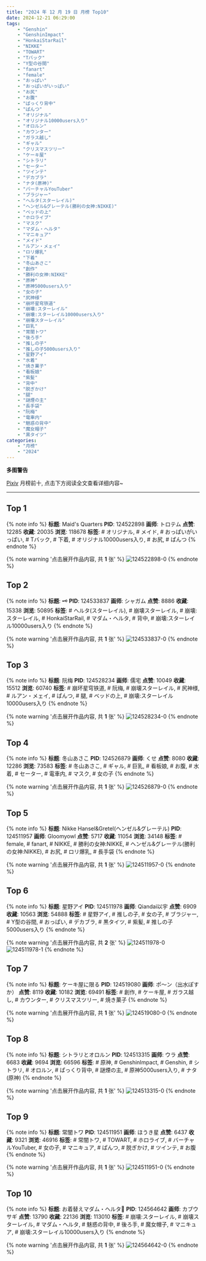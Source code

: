```yaml
---
title: "2024 年 12 月 19 日 月榜 Top10"
date: 2024-12-21 06:29:00
tags:
    - "Genshin"
    - "GenshinImpact"
    - "HonkaiStarRail"
    - "NIKKE"
    - "TOWART"
    - "Tバック"
    - "Y型の谷間"
    - "fanart"
    - "female"
    - "おっぱい"
    - "おっぱいがいっぱい"
    - "お尻"
    - "お腹"
    - "ぱっくり背中"
    - "ぱんつ"
    - "オリジナル"
    - "オリジナル10000users入り"
    - "オロルン"
    - "カウンター"
    - "ガラス越し"
    - "ギャル"
    - "クリスマスツリー"
    - "ケーキ屋"
    - "シトラリ"
    - "セーター"
    - "ツインテ"
    - "デカブラ"
    - "ナタ(原神)"
    - "バーチャルYouTuber"
    - "ブラジャー"
    - "ヘルタ(スターレイル)"
    - "ヘンゼル&グレーテル(勝利の女神:NIKKE)"
    - "ベッドの上"
    - "ホロライブ"
    - "マスク"
    - "マダム・ヘルタ"
    - "マニキュア"
    - "メイド"
    - "ルアン・メェイ"
    - "ロリ爆乳"
    - "下着"
    - "冬山あさこ"
    - "創作"
    - "勝利の女神:NIKKE"
    - "原神"
    - "原神5000users入り"
    - "女の子"
    - "尻神様"
    - "崩坏星穹铁道"
    - "崩壊:スターレイル"
    - "崩壊:スターレイル10000users入り"
    - "崩壊スターレイル"
    - "巨乳"
    - "常闇トワ"
    - "後ろ手"
    - "推しの子"
    - "推しの子5000users入り"
    - "星野アイ"
    - "水着"
    - "焼き菓子"
    - "看板娘"
    - "紫髪"
    - "背中"
    - "脱ぎかけ"
    - "腿"
    - "謎煙の主"
    - "長手袋"
    - "阮梅"
    - "電車内"
    - "魅惑の背中"
    - "魔女帽子"
    - "黒タイツ"
categories:
    - "月榜"
    - "2024"
---
```


<i class="fa fa-triangle-exclamation"></i>**多图警告**<i class="fa fa-triangle-exclamation"></i>

[Pixiv](https://www.pixiv.net/) 月榜前十, 点击下方阅读全文查看详细内容~

<!-- more -->

---

## Top 1

{% note info %}
**标题**: Maid's Quarters
**PID**: 124522898 **画师**: トロテム
**点赞**: 12285 **收藏**: 20035 **浏览**: 118678
**标签**: # オリジナル, # メイド, # おっぱいがいっぱい, # Tバック, # 下着, # オリジナル10000users入り, # お尻, # ぱんつ
{% endnote %}

{% note warning '点击展开作品内容, 共 **1** 张' %}
![124522898-0](https://i.pixiv.re/img-original/img/2024/11/22/12/25/56/124522898_p0.jpg)
{% endnote %}

## Top 2

{% note info %}
**标题**: 🗝️
**PID**: 124533837 **画师**: シャガム
**点赞**: 8886 **收藏**: 15338 **浏览**: 50895
**标签**: # ヘルタ(スターレイル), # 崩壊スターレイル, # 崩壊:スターレイル, # HonkaiStarRail, # マダム・ヘルタ, # 背中, # 崩壊:スターレイル10000users入り
{% endnote %}

{% note warning '点击展开作品内容, 共 **1** 张' %}
![124533837-0](https://i.pixiv.re/img-original/img/2024/11/22/21/06/16/124533837_p0.png)
{% endnote %}

## Top 3

{% note info %}
**标题**: 阮梅
**PID**: 124528234 **画师**: 儒宅
**点赞**: 10049 **收藏**: 15512 **浏览**: 60740
**标签**: # 崩坏星穹铁道, # 阮梅, # 崩壊スターレイル, # 尻神様, # ルアン・メェイ, # ぱんつ, # 腿, # ベッドの上, # 崩壊:スターレイル10000users入り
{% endnote %}

{% note warning '点击展开作品内容, 共 **1** 张' %}
![124528234-0](https://i.pixiv.re/img-original/img/2024/11/22/18/00/17/124528234_p0.jpg)
{% endnote %}

## Top 4

{% note info %}
**标题**: 冬山あさこ
**PID**: 124526879 **画师**: くせ
**点赞**: 8080 **收藏**: 12286 **浏览**: 73583
**标签**: # 冬山あさこ, # ギャル, # 巨乳, # 看板娘, # お腹, # 水着, # セーター, # 電車内, # マスク, # 女の子
{% endnote %}

{% note warning '点击展开作品内容, 共 **1** 张' %}
![124526879-0](https://i.pixiv.re/img-original/img/2024/11/22/17/00/05/124526879_p0.png)
{% endnote %}

## Top 5

{% note info %}
**标题**: Nikke Hansel&Gretel(ヘンゼル&グレーテル)
**PID**: 124511957 **画师**: Gloomyowl
**点赞**: 5717 **收藏**: 11054 **浏览**: 34148
**标签**: # female, # fanart, # NIKKE, # 勝利の女神:NIKKE, # ヘンゼル&グレーテル(勝利の女神:NIKKE), # お尻, # ロリ爆乳, # 長手袋
{% endnote %}

{% note warning '点击展开作品内容, 共 **1** 张' %}
![124511957-0](https://i.pixiv.re/img-original/img/2024/11/22/00/00/31/124511957_p0.png)
{% endnote %}

## Top 6

{% note info %}
**标题**: 星野アイ
**PID**: 124511978 **画师**: Qiandai以宇
**点赞**: 6909 **收藏**: 10563 **浏览**: 54888
**标签**: # 星野アイ, # 推しの子, # 女の子, # ブラジャー, # Y型の谷間, # おっぱい, # デカブラ, # 黒タイツ, # 紫髪, # 推しの子5000users入り
{% endnote %}

{% note warning '点击展开作品内容, 共 **2** 张' %}
![124511978-0](https://i.pixiv.re/img-original/img/2024/11/22/00/00/36/124511978_p0.png)
![124511978-1](https://i.pixiv.re/img-original/img/2024/11/22/00/00/36/124511978_p1.png)
{% endnote %}

## Top 7

{% note info %}
**标题**: ケーキ屋に限る
**PID**: 124519080 **画师**: ポ～ン（出水ぽすか）
**点赞**: 8119 **收藏**: 10182 **浏览**: 69491
**标签**: # 創作, # ケーキ屋, # ガラス越し, # カウンター, # クリスマスツリー, # 焼き菓子
{% endnote %}

{% note warning '点击展开作品内容, 共 **1** 张' %}
![124519080-0](https://i.pixiv.re/img-original/img/2024/11/22/07/30/02/124519080_p0.jpg)
{% endnote %}

## Top 8

{% note info %}
**标题**: シトラリとオロルン
**PID**: 124513315 **画师**: ウラ
**点赞**: 6683 **收藏**: 9694 **浏览**: 66596
**标签**: # 原神, # GenshinImpact, # Genshin, # シトラリ, # オロルン, # ぱっくり背中, # 謎煙の主, # 原神5000users入り, # ナタ(原神)
{% endnote %}

{% note warning '点击展开作品内容, 共 **1** 张' %}
![124513315-0](https://i.pixiv.re/img-original/img/2024/11/22/00/33/54/124513315_p0.jpg)
{% endnote %}

## Top 9

{% note info %}
**标题**: 常闇トワ
**PID**: 124511951 **画师**: ほうき星
**点赞**: 6437 **收藏**: 9321 **浏览**: 46916
**标签**: # 常闇トワ, # TOWART, # ホロライブ, # バーチャルYouTuber, # 女の子, # マニキュア, # ぱんつ, # 脱ぎかけ, # ツインテ, # お腹
{% endnote %}

{% note warning '点击展开作品内容, 共 **1** 张' %}
![124511951-0](https://i.pixiv.re/img-original/img/2024/11/22/00/00/30/124511951_p0.jpg)
{% endnote %}

## Top 10

{% note info %}
**标题**: お着替えマダム・ヘルタ📖
**PID**: 124564642 **画师**: カブウサギ
**点赞**: 13790 **收藏**: 22136 **浏览**: 113010
**标签**: # 崩壊:スターレイル, # 崩壊スターレイル, # マダム・ヘルタ, # 魅惑の背中, # 後ろ手, # 魔女帽子, # マニキュア, # 崩壊:スターレイル10000users入り
{% endnote %}

{% note warning '点击展开作品内容, 共 **1** 张' %}
![124564642-0](https://i.pixiv.re/img-original/img/2024/11/23/20/32/55/124564642_p0.png)
{% endnote %}

